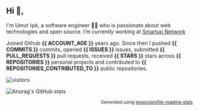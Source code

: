 ## Hi 👋, 
I'm Umut Işık, a software engineer 👨‍💻 who is passionate about web technologies and open source. I’m currently working at [Smartup Network](https://smartup.network/)

Joined Github **{{ ACCOUNT_AGE }}** years ago. Since then I pushed **{{ COMMITS }}** commits, opened **{{ ISSUES }}** issues, submitted **{{ PULL_REQUESTS }}** pull requests, received **{{ STARS }}** stars across **{{ REPOSITORIES }}** personal projects and contributed to **{{ REPOSITORIES_CONTRIBUTED_TO }}** public repositories.

![visitors](https://visitor-badge.glitch.me/badge?page_id=umutphp.umutphp)

![Anurag's GitHub stats](https://github-readme-stats.vercel.app/api?username=umutphp&show_icons=true&theme=dark)

<p align="right"><sub>Generated using <a href="https://github.com/marketplace/actions/profile-readme-stats">teoxoy/profile-readme-stats</a></sub></p>
